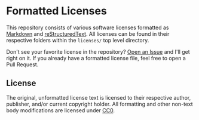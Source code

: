 # Formatted Licenses

This repository consists of various software licenses formatted as [Markdown](https://en.wikipedia.org/wiki/Markdown) and [reStructuredText](https://en.wikipedia.org/wiki/ReStructuredText). All licenses can be found in their respective folders within the `licenses/` top level directory.

Don't see your favorite license in the repository? [Open an Issue](https://github.com/frewsxcv/formatted-licenses/issues/new) and I'll get right on it. If you already have a formatted license file, feel free to open a Pull Request.

## License

The original, unformatted license text is licensed to their respective author, publisher, and/or current copyright holder. All formatting and other non-text body modifications are licensed under [CC0](https://creativecommons.org/publicdomain/zero/1.0/).
